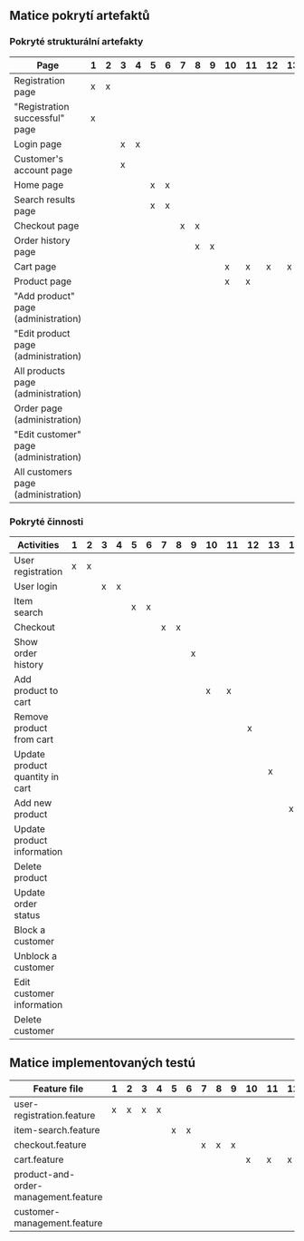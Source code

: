 ## Matice pokrytí artefaktů

### Pokryté strukturální artefakty


| Page |1|2|3|4|5|6|7|8|9|10|11|12|13|14|15|16|17|18|19|20|21|22|23|24|25|
|----------|---|---|---|---|---|---|---|---|---|---|---|---|---|---|---|---|---|---|---|---|---|---|---|---|---|
| Registration page | x | x |
| "Registration successful" page | x |
| Login page ||| x | x |||||||||||||||| x | x | x ||| x |
| Customer's account page ||| x |||||||||||||||||||| x |
| Home page ||||| x | x |
| Search results page ||||| x | x |
| Checkout page ||||||| x | x |
| Order history page |||||||| x | x |||||||||| x |
| Cart page |||||||||| x | x | x | x |
| Product page |||||||||| x | x |
| "Add product" page (administration) |||||||||||||| x | x |
| "Edit product page (administration) |||||||||||||||| x |
| All products page (administration) |||||||||||||| x | x | x | x | x |
| Order page (administration) ||||||||||||||||||| x |
| "Edit customer" page (administration) |||||||||||||||||||| x | x | x | x |
| All customers page (administration) |||||||||||||||||||| x | x | x | x | x | x |

### Pokryté činnosti

| Activities |1|2|3|4|5 |6|7|8|9|10|11|12|13|14|15|16|17|18|19|20|21|22|23|24|25|
|----------|---|---|---|---|---|---|---|---|---|---|---|---|---|---|---|---|---|---|---|---|---|---|---|---|---|
| User registration | x | x |
| User login ||| x | x |
| Item search ||||| x | x |
| Checkout ||||||| x | x |
| Show order history ||||||||| x |
| Add product to cart |||||||||| x | x |
| Remove product from cart |||||||||||| x |
| Update product quantity in cart ||||||||||||| x |
| Add new product |||||||||||||| x | x |
| Update product information |||||||||||||||| x |
| Delete product ||||||||||||||||| x | x |
| Update order status ||||||||||||||||||| x |
| Block a customer |||||||||||||||||||| x |
| Unblock a customer ||||||||||||||||||||| x |
| Edit customer information |||||||||||||||||||||| x | x |
| Delete customer |||||||||||||||||||||||| x | x |

## Matice implementovaných testú

| Feature file |1|2|3|4|5 |6|7|8|9|10|11|12|13|14|15|16|17|18|19|20|21|22|23|24|25|
|----------|---|---|---|---|---|---|---|---|---|---|---|---|---|---|---|---|---|---|---|---|---|---|---|---|---|
| user-registration.feature | x | x | x | x |
| item-search.feature ||||| x | x |
| checkout.feature ||||||| x | x | x |
| cart.feature |||||||||| x | x | x | x |
| product-and-order-management.feature |||||||||||||| x | x | x | x | x | x |
| customer-management.feature |||||||||||||||||||| x | x | x | x | x | x |



